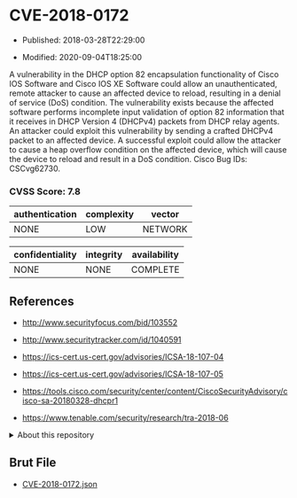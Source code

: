 # CVE-2018-0172

- Published: 2018-03-28T22:29:00

- Modified: 2020-09-04T18:25:00

A vulnerability in the DHCP option 82 encapsulation functionality of Cisco IOS Software and Cisco IOS XE Software could allow an unauthenticated, remote attacker to cause an affected device to reload, resulting in a denial of service (DoS) condition. The vulnerability exists because the affected software performs incomplete input validation of option 82 information that it receives in DHCP Version 4 (DHCPv4) packets from DHCP relay agents. An attacker could exploit this vulnerability by sending a crafted DHCPv4 packet to an affected device. A successful exploit could allow the attacker to cause a heap overflow condition on the affected device, which will cause the device to reload and result in a DoS condition. Cisco Bug IDs: CSCvg62730.

### CVSS Score: **7.8**

| authentication | complexity | vector |
| --- | --- | --- |
| NONE | LOW | NETWORK |

| confidentiality | integrity | availability |
| --- | --- | --- |
| NONE | NONE | COMPLETE |

## References

* http://www.securityfocus.com/bid/103552

* http://www.securitytracker.com/id/1040591

* https://ics-cert.us-cert.gov/advisories/ICSA-18-107-04

* https://ics-cert.us-cert.gov/advisories/ICSA-18-107-05

* https://tools.cisco.com/security/center/content/CiscoSecurityAdvisory/cisco-sa-20180328-dhcpr1

* https://www.tenable.com/security/research/tra-2018-06

<details>
<summary>About this repository</summary> 

  This repository is part of the project [Live Hack CVE](https://github.com/Live-Hack-CVE). Main website can be found [www.live-hack.org](https://www.live-hack.org) 
  
  Made by [Sn0wAlice](https://github.com/Sn0wAlice) for the people that care about security and need to have a feed of the latest CVEs. Hope you enjoy it, don't forget to star the repo and follow me on [Twitter](https://twitter.com/Sn0wAlice) and [Github](https://github.com/Sn0wAlice). And that is my [personnal website](https://www.alice-snow.me/)

  - [Home Page](https://github.com/Live-Hack-CVE)
  - [Framework](https://github.com/Live-Hack-CVE/cve-framework)
  - [CVE database](https://github.com/Live-Hack-CVE/full_database)
  - [Changelog](https://github.com/Live-Hack-CVE/Changelog)
</details>

## Brut File

* [CVE-2018-0172.json](https://raw.githubusercontent.com/Live-Hack-CVE/full_database/main/cves/2018/CVE-2018-0172.json)

